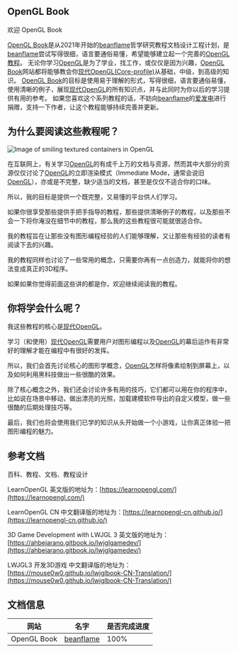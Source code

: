 
## **OpenGL Book**

欢迎 OpenGL Book

[OpenGL Book]()是从2021年开始的[beanflame](https://blog.beanflame.cn/)哲学研究教程文档设计工程计划，是[beanflame](https://blog.beanflame.cn/)尝试写得很细，语言要通俗易懂，希望能够建立起一个完善的[OpenGL教程]()。
无论你学习[OpenGL]()是为了学业，找工作，或仅仅是因为兴趣，[OpenGL Book]()网站都将能够教会你[现代OpenGL(Core-profile)]()从基础，中级，到高级的知识。
[OpenGL Book]()的目标是使用易于理解的形式，写得很细，语言要通俗易懂，使用清晰的例子，展现[现代OpenGL]()的所有知识点，并与此同时为你以后的学习提供有用的参考。
如果您喜欢这个系列教程的话，不妨向[beanflame](https://blog.beanflame.cn/)的[爱发电](https://afdian.net/@beanflame/)进行捐赠，支持一下作者，让这个教程能够持续完善并更新。

## 为什么要阅读这些教程呢？

<img alt="Image of smiling textured containers in OpenGL" src="img/demo.png" class="right medium" />

在互联网上，有关学习[OpenGL]()的有成千上万的文档与资源，然而其中大部分的资源仅仅讨论了[OpenGL]()的立即渲染模式（Immediate Mode，通常会说旧[OpenGL]()），亦或是不完整，缺少适当的文档，甚至是仅仅不适合你的口味。

所以，我的目标是提供一个既完整，又易懂的平台供人们学习。

如果你很享受那些提供手把手指导的教程，那些提供清晰例子的教程，以及那些不会一下将你淹没在细节中的教程，那么我的这些教程很可能就很适合你。

我的教程旨在让那些没有图形编程经验的人们能够理解，又让那些有经验的读者有阅读下去的兴趣。

我的教程同样也讨论了一些常用的概念，只需要你再有一点创造力，就能将你的想法变成真正的3D程序。

如果如果你觉得前面这些讲的都是你，欢迎继续阅读我的教程。

## 你将学会什么呢？

我这些教程的核心是[现代OpenGL]()。

学习（和使用）[现代OpenGL]()需要用户对图形编程以及[OpenGL]()的幕后运作有非常好的理解才能在编程中有很好的发挥。

所以，我们会首先讨论核心的图形学概念，[OpenGL]()怎样将像素绘制到屏幕上，以及如何利用黑科技做出一些很酷的效果。

除了核心概念之外，我们还会讨论许多有用的技巧，它们都可以用在你的程序中，比如说在场景中移动，做出漂亮的光照，加载建模软件导出的自定义模型，做一些很酷的后期处理技巧等。

最后，我们也将会使用我们已学的知识从头开始做一个小游戏，让你真正体验一把图形编程的魅力。

## 参考文档

百科、教程、文档、教程设计

LearnOpenGL 英文版的地址为：[https://learnopengl.com/](https://learnopengl.com/)

LearnOpenGL CN 中文翻译版的地址为：[https://learnopengl-cn.github.io/](https://learnopengl-cn.github.io/)

3D Game Development with LWJGL 3 英文版的地址为：[https://ahbejarano.gitbook.io/lwjglgamedev/](https://ahbejarano.gitbook.io/lwjglgamedev/)

LWJGL3 开发3D游戏 中文翻译版的地址为：[https://mouse0w0.github.io/lwjglbook-CN-Translation/](https://mouse0w0.github.io/lwjglbook-CN-Translation/)



## 文档信息

| 网站 | 名字 | 是否完成进度 |
|-|-|-|
| OpenGL Book | [beanflame](https://blog.beanflame.cn/) | 100% |
